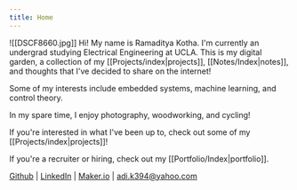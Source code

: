 ```yaml
---
title: Home
---
```

![[DSCF8660.jpg]]
Hi! My name is Ramaditya Kotha. I'm currently an undergrad studying Electrical Engineering at UCLA. This is my digital garden, a collection of my [[Projects/index|projects]], [[Notes/Index|notes]], and thoughts that I've decided to share on the internet!

Some of my interests include embedded systems, machine learning, and control theory.

In my spare time, I enjoy photography, woodworking, and cycling!

If you're interested in what I've been up to, check out some of my [[Projects/index|projects]]!

If you're a recruiter or hiring, check out my [[Portfolio/Index|portfolio]].

[Github](https://github.com/RamadityaK) | [LinkedIn](https://www.linkedin.com/in/ramaditya-kotha/) | [Maker.io](https://www.digikey.com/en/maker/profiles/52f0e026f9694e11845bf5f55a7c5fef) | adi.k394@yahoo.com

